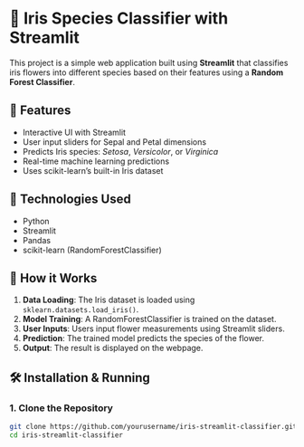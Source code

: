 # 🌸 Iris Species Classifier with Streamlit

This project is a simple web application built using **Streamlit** that classifies iris flowers into different species based on their features using a **Random Forest Classifier**.

## 🚀 Features

- Interactive UI with Streamlit
- User input sliders for Sepal and Petal dimensions
- Predicts Iris species: *Setosa*, *Versicolor*, or *Virginica*
- Real-time machine learning predictions
- Uses scikit-learn’s built-in Iris dataset

## 🧠 Technologies Used

- Python
- Streamlit
- Pandas
- scikit-learn (RandomForestClassifier)

## 🔧 How it Works

1. **Data Loading**: The Iris dataset is loaded using `sklearn.datasets.load_iris()`.
2. **Model Training**: A RandomForestClassifier is trained on the dataset.
3. **User Inputs**: Users input flower measurements using Streamlit sliders.
4. **Prediction**: The trained model predicts the species of the flower.
5. **Output**: The result is displayed on the webpage.

## 🛠 Installation & Running

### 1. Clone the Repository
```bash
git clone https://github.com/yourusername/iris-streamlit-classifier.git
cd iris-streamlit-classifier
